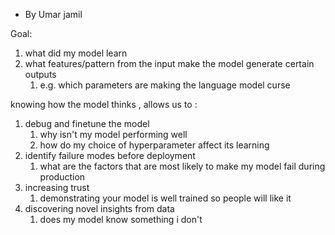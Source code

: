 - By Umar jamil

Goal:
1. what did my model learn
2. what features/pattern from the input make the model generate certain outputs
	1. e.g. which parameters are making the language model curse 


knowing how the model thinks , allows us to :
1. debug and finetune the model
	1. why isn't my model performing well
	2. how do my choice of hyperparameter affect its learning
2. identify failure modes before deployment
	1. what are the factors that are most likely to make my model fail during production
3. increasing trust
	1. demonstrating your model is well trained so people will like it
4. discovering novel insights from data 
	1. does my model know something i don't


